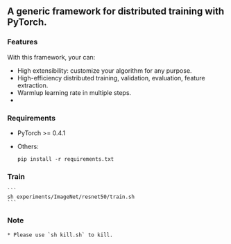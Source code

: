 ## A generic framework for distributed training with PyTorch.

### Features

With this framework, your can:

* High extensibility: customize your algorithm for any purpose.
* High-efficiency distributed training, validation, evaluation, feature extraction.
* Warmlup learning rate in multiple steps.
* 

### Requirements

* PyTorch >= 0.4.1
* Others:

    ```
    pip install -r requirements.txt
    ```

### Train

    ```
    sh experiments/ImageNet/resnet50/train.sh
    ```

### Note

    * Please use `sh kill.sh` to kill.
